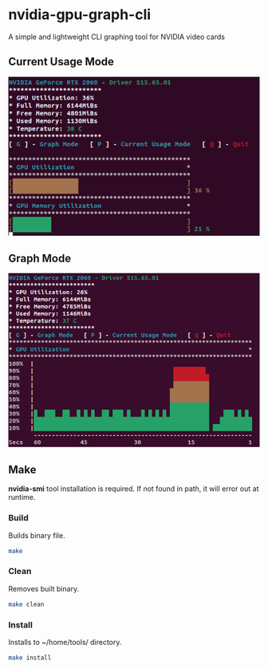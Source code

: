 # nvidia-gpu-graph-cli
A simple and lightweight CLI graphing tool for NVIDIA video cards

## Current Usage Mode
![current-usage.png](current-usage.png)
## Graph Mode
![graph-mode.png](graph-mode.png)

## Make
**nvidia-smi** tool installation is required. If not found in path, it will error out at runtime.

### Build
Builds binary file.
```bash
make
```

### Clean
Removes built binary.
```bash
make clean
```

### Install
Installs to ~/home/tools/ directory.
```bash
make install
```
